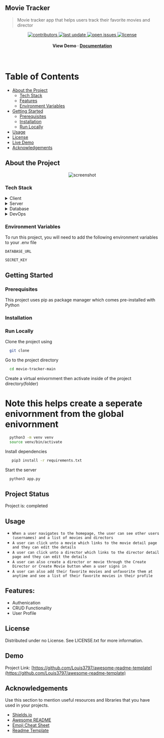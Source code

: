 ## Movie Tracker
> Movie tracker app that helps users track their favorite movies and director

<div align="center">
<!-- Badges -->
<p>
  <a href="https://github.com/Louis3797/awesome-readme-template/graphs/contributors">
    <img src="https://img.shields.io/github/contributors/el634dev/movie-tracker" alt="contributors" />
  </a>
  <a href="">
    <img src="https://img.shields.io/github/last-commit/el634dev/movie-tracker" alt="last update" />
  </a>
  <a href="https://github.com/Louis3797/awesome-readme-template/issues/">
    <img src="https://img.shields.io/github/issues/el634dev/movie-tracker" alt="open issues" />
  </a>
  <a href="https://github.com/Louis3797/awesome-readme-template/blob/master/LICENSE">
    <img src="https://img.shields.io/github/license/el634dev/movie-tracker" alt="license" />
  </a>
</p>
   
<h4>
    <a>View Demo</a>
  <span> · </span>
    <a href="https://github.com/el634dev/movie-tracker/README.md">Documentation</a>
  </h4>
</div>

<br />

<!-- Table of Contents -->
# Table of Contents

- [About the Project](#about-the-project)
  * [Tech Stack](#tech-stack)
  * [Features](#features)
  * [Environment Variables](#environment-variables)
- [Getting Started](#getting-started)
  * [Prerequisites](#prerequisites)
  * [Installation](#installation)
  * [Run Locally](#run-locally)
- [Usage](#usage)
- [License](#license)
- [Live Demo](#demo)
- [Acknowledgements](#acknowledgements)
  

<!-- About the Project -->
## About the Project

<div align="center"> 
  <img src="https://placehold.co/600x400?text=Your+Screenshot+here" alt="screenshot" />
</div>


<!-- TechStack -->
### Tech Stack

<details>
  <summary>Client</summary>
  <ul>
    <li><a href="https://jinja.palletsprojects.com/en/2.10.x/">Jinja</a></li>
    <li><a href="https://developer.mozilla.org/en-US/docs/Web/CSS">CSS</a></li>
  </ul>
</details>

<details>
  <summary>Server</summary>
  <ul>
    <li><a href="https://docs.python.org/3/index.html">Python3</a></li>
  </ul>
</details>

<details>
<summary>Database</summary>
  <ul>
    <li><a href="https://www.sqlalchemy.org/">SQLAlchemy</a></li>
  </ul>
</details>

<details>
<summary>DevOps</summary>
  <ul>
    <li><a href="https://www.docker.com/">Docker</a></li>
    <li><a href="https://www.jenkins.io/">Jenkins</a></li>
    <li><a href="https://circleci.com/">CircleCLI</a></li>
  </ul>
</details>

<!-- Env Variables -->
### Environment Variables

To run this project, you will need to add the following environment variables to your .env file

`DATABASE_URL`

`SECRET_KEY`

<!-- Getting Started -->
## Getting Started

<!-- Prerequisites -->
### Prerequisites
This project uses pip as package manager which comes pre-installed with Python

<!-- Installation -->
### Installation

<!-- Run Locally -->
### Run Locally
Clone the project using

```bash
  git clone
```

Go to the project directory

```bash
  cd movie-tracker-main
```

Create a virtual enivornment then activate inside of the project directory(folder)
# Note this helps create a seperate enivornment from the global enivornment
```bash
  python3 -m venv venv
  source venv/bin/activate
```

Install dependencies

```bash
   pip3 install -r requirements.txt 
```

Start the server

```bash
  python3 app.py
```

<!-- Project Status -->
## Project Status
Project is: completed

<!-- Usage -->
## Usage
- `When a user navigates to the homepage, the user can see other users (usernames) and a list of movies and directors`
- `A user can click unto a movie which links to the movie detail page and they can edit the details`
- `A user can click unto a director which links to the director detail page and they can edit the details`
-  `A user can also create a director or movie through the Create Director or Create Movie button when a user signs in`
-  `A user can also add their favorite movies and unfavorite them at anytime and see a list of their favorite movies in their profile`

## Features:
- Authenication
- CRUD Functionality
- User Profile

<!-- License -->
## License
Distributed under no License. See LICENSE.txt for more information.

<!-- Demo -->
## Demo
Project Link: [https://github.com/Louis3797/awesome-readme-template](https://github.com/Louis3797/awesome-readme-template)

<!-- Acknowledgments -->
## Acknowledgements
Use this section to mention useful resources and libraries that you have used in your projects.

 - [Shields.io](https://shields.io/)
 - [Awesome README](https://github.com/matiassingers/awesome-readme)
 - [Emoji Cheat Sheet](https://github.com/ikatyang/emoji-cheat-sheet/blob/master/README.md#travel--places)
 - [Readme Template](https://github.com/othneildrew/Best-README-Template)
